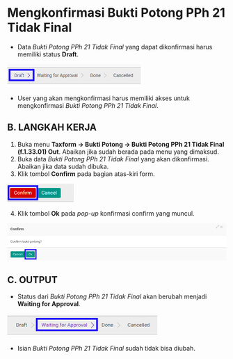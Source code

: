 # Mengkonfirmasi Bukti Potong PPh 21 Tidak Final

* Data *Bukti Potong PPh 21 Tidak Final* yang dapat dikonfirmasi harus memiliki status **Draft**.

![](../../img/bukpot-pph-21-tidak-final/status-draft.png)

* User yang akan mengkonfirmasi harus memiliki akses untuk mengkonfirmasi *Bukti Potong PPh 21 Tidak Final*.

## B. LANGKAH KERJA

1. Buka menu **Taxform -> Bukti Potong -> Bukti Potong PPh 21 Tidak Final (f.1.33.01) Out**. Abaikan jika sudah berada pada menu yang dimaksud.
2. Buka data *Bukti Potong PPh 21 Tidak Final* yang akan dikonfirmasi. Abaikan jika data sudah dibuka.
3. Klik tombol **Confirm** pada bagian atas-kiri form.

![](../../img/bukpot-pph-21-tidak-final/tombol-confirm.png)

4. Klik tombol **Ok** pada *pop-up* konfirmasi confirm yang muncul.

![](../../img/bukpot-pph-21-tidak-final/pop-up-konfirmasi-confirm.png)

## C. OUTPUT

* Status dari *Bukti Potong PPh 21 Tidak Final* akan berubah menjadi **Waiting for Approval**.

![](../../img/bukpot-pph-21-tidak-final/status-waiting-for-approval.png)

* Isian *Bukti Potong PPh 21 Tidak Final* sudah tidak bisa diubah.
